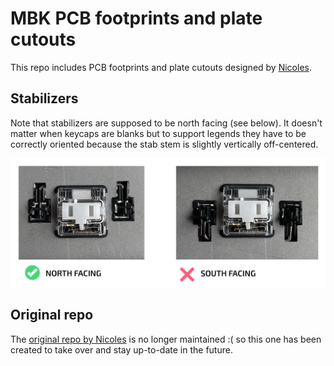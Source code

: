 # MBK PCB footprints and plate cutouts

This repo includes PCB footprints and plate cutouts designed by [Nicoles](https://github.com/nicoles).

## Stabilizers

Note that stabilizers are supposed to be north facing (see below). It doesn't matter when keycaps are blanks but to support legends they have to be correctly oriented because the stab stem is slightly vertically off-centered.

![MBK Stab orientation](/assets/stab-orientation.png)

## Original repo

The [original repo by Nicoles](https://github.com/nicoles/mbk_footprints) is no longer maintained :( so this one has been created to take over and stay up-to-date in the future.
